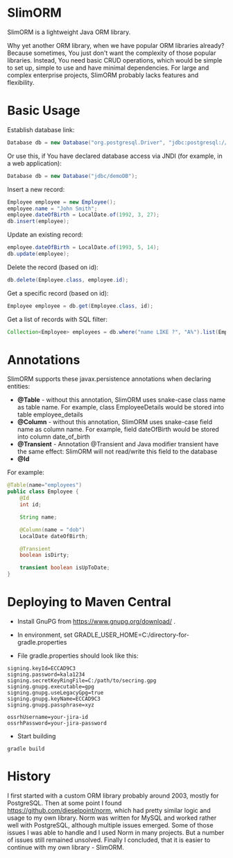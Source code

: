 # SlimORM
SlimORM is a lightweight Java ORM library.

Why yet another ORM library, when we have popular ORM libraries already?
Because sometimes, You just don't want the complexity of those popular libraries.
Instead, You need basic CRUD operations, which would be simple to set up, simple to use and have minimal dependencies.
For large and complex enterprise projects, SlimORM probably lacks features and flexibility.

# Basic Usage

Establish database link:

```java
Database db = new Database("org.postgresql.Driver", "jdbc:postgresql://localhost:5432/demoDB", "demouser", "password");
```

Or use this, if You have declared database access via JNDI (for example, in a web application):

```java
Database db = new Database("jdbc/demoDB");
```

Insert a new record:

```java
Employee employee = new Employee();
employee.name = "John Smith";
employee.dateOfBirth = LocalDate.of(1992, 3, 27);
db.insert(employee);
```

Update an existing record:

```java
employee.dateOfBirth = LocalDate.of(1993, 5, 14);
db.update(employee);
```

Delete the record (based on id):

```java
db.delete(Employee.class, employee.id);
```

Get a specific record (based on id):

```java
Employee employee = db.get(Employee.class, id);
```

Get a list of records with SQL filter:

```java
Collection<Employee> employees = db.where("name LIKE ?", "A%").list(Employee.class);
```

# Annotations

SlimORM supports these javax.persistence annotations when declaring entities:
* **@Table** - without this annotation, SlimORM uses snake-case class name as table name. For example, class EmployeeDetails would be stored into table employee\_details
* **@Column** - without this annotation, SlimORM uses snake-case field name as column name. For example, field dateOfBirth would be stored into column date\_of\_birth
* **@Transient** - Annotation @Transient and Java modifier transient have the same effect: SlimORM will not read/write this field to the database
* **@Id**

For example:

```java
@Table(name="employees")
public class Employee {
	@Id
	int id;

	String name;

	@Column(name = "dob")
	LocalDate dateOfBirth;

	@Transient
	boolean isDirty;

	transient boolean isUpToDate;
}
```


# Deploying to Maven Central
* Install GnuPG from https://www.gnupg.org/download/ .
* In environment, set GRADLE\_USER\_HOME=C:/directory-for-gradle.properties

* File gradle.properties should look like this:

```
signing.keyId=ECCAD9C3
signing.password=kala1234
signing.secretKeyRingFile=C:/path/to/secring.gpg
signing.gnupg.executable=gpg
signing.gnupg.useLegacyGpg=true
signing.gnupg.keyName=ECCAD9C3
signing.gnupg.passphrase=xyz

ossrhUsername=your-jira-id
ossrhPassword=your-jira-password
```

* Start building

```
gradle build
```

# History

I first started with a custom ORM library probably around 2003, mostly for PostgreSQL.
Then at some point I found https://github.com/dieselpoint/norm, which had pretty similar logic and usage to my own library.
Norm was written for MySQL and worked rather well with PostgreSQL, although multiple issues emerged.
Some of those issues I was able to handle and I used Norm in many projects. But a number of issues still remained unsolved. 
Finally I concluded, that it is easier to continue with my own library - SlimORM.
